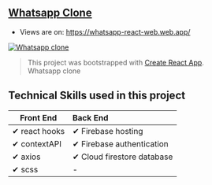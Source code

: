 ## [Whatsapp Clone](https://whatsapp-react-web.web.app/)
- Views are on: https://whatsapp-react-web.web.app/ <br/> 

[![Whatsapp clone](https://firebasestorage.googleapis.com/v0/b/github-c5c88.appspot.com/o/appScreenshot%2Fwhatsapp.png?alt=media&token=afef106e-37e3-443e-97c1-dd064d3ca3d0)](https://whatsapp-react-web.web.app/)
> This project was bootstrapped with [Create React App](https://github.com/facebook/create-react-app).<br/>
Whatsapp clone
## Technical Skills used in this project

| Front End              | Back End |
| ------------------------ | :----------------------------------------------------------- |
| ✔ react hooks                                          |✔ Firebase hosting
| ✔ contextAPI                                           |✔ Firebase authentication
| ✔ axios                                                |✔ Cloud firestore database
| ✔ scss                                                 |-

